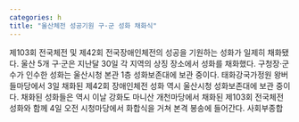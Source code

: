 ```yaml
---
categories: h
title: "울산체전 성공기원 구·군 성화 채화식"
---
```

제103회 전국체전 및 제42회 전국장애인체전의 성공을 기원하는 성화가 일제히 채화됐다. 울산 5개 구·군은 지난달 30일 각 지역의 상징 장소에서 성화를 채화했다. 구청장·군수가 인수한 성화는 울산시청 본관 1층 성화보존대에 보관 중이다. 태화강국가정원 왕버들마당에서 3일 채화된 제42회 장애인체전 성화 역시 울산시청 성화보존대에 보관 중이다. 채화된 성화들은 역시 이날 강화도 마니산 개천마당에서 채화된 제103회 전국체전 성화와 함께 4일 오전 시청마당에서 화합식을 거쳐 본격 봉송에 들어간다. 사회부종합